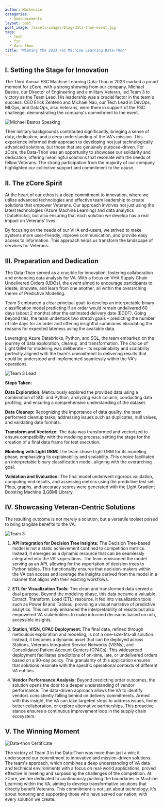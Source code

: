 ```yaml
---
author: Mackenzie
categories:
  - Announcements
layout: post
post_image: /assets/images/blog/data-thon-event.jpg
tags:
  - tech
  - fsc
  - data-thon
title: "Winning the 2023 FSC Machine Learning Data-Thon"
---
```


## I. Setting the Stage for Innovation

The Third Annual FSC Machine Learning Data-Thon in 2023 marked a proud moment for zCore, with a strong showing from our company. Michael Bastos, our Director of Engineering and a military Veteran, led Team 3 to victory as the Team Lead. His leadership was a crucial factor in the team's success. CEO Erick Zenteno and Michael Nau, our Tech Lead in DevOps, MLOps, and DataOps, also Veterans, were there in support of the FSC challenge, demonstrating the company's commitment to the event.

![Michael Bastos Speaking](/assets/images/blog/data-thon.jpg)

Their military backgrounds contributed significantly, bringing a sense of duty, dedication, and a deep understanding of the VA's mission. This experience informed their approach to developing not just technologically advanced solutions, but those that are genuinely purpose-driven. For zCore, the Data-Thon was an opportunity to showcase our solidarity and dedication, offering meaningful solutions that resonate with the needs of fellow Veterans. The strong participation from the majority of our company highlighted our collective support and commitment to the cause.

## II. The zCore Spirit

At the heart of our ethos is a deep commitment to innovation, where we utilize advanced technologies and effective team leadership to create solutions that empower Veterans. Our approach involves not just using the latest technologies (Azure Machine Learning) and data analytics (DataBricks), but also ensuring that each solution we develop has a real impact on Veterans' lives.

By focusing on the needs of our VHA end-users, we strived to make systems more user-friendly, improve communication, and provide easy access to information. This approach helps us transform the landscape of services for Veterans.

## III. Preparation and Dedication

The Data-Thon served as a crucible for innovation, fostering collaboration and enhancing data analysis for VA. With a focus on VHA Supply Chain Undelivered Orders (UDOs), the event aimed to encourage participants to ideate, innovate, and learn from one another, all within the overarching theme of Predictive Modeling.

Team 3 embraced a clear principal goal: to develop an interpretable binary classification model predicting if an order would remain undelivered 60 days (about 2 months) after the estimated delivery date (EDDT). Going beyond this, the team undertook two stretch goals – predicting the number of late days for an order and offering insightful summaries elucidating the reasons for expected lateness using the available data.

Leveraging Azure Databricks, Python, and SQL, the team embarked on the journey of data exploration, cleanup, and transformation. The choice of Light GBM for modeling was deliberate – its explainability and scalability perfectly aligned with the team's commitment to delivering results that could be understood and implemented seamlessly within the VA's operations.

![Team 3 Lead](/assets/images/blog/data-thon-team-3.jpg)

**Steps Taken:**

**Data Exploration:** Meticulously explored the provided data using a combination of SQL and Python, analyzing each column, conducting data profiling, and ensuring a comprehensive understanding of the dataset.

**Data Cleanup:** Recognizing the importance of data quality, the team performed cleanup tasks, addressing issues such as duplicates, null values, and validating date formats.

**Transform and Vectorize:** The data was transformed and vectorized to ensure compatibility with the modeling process, setting the stage for the creation of a final data frame for test execution.

**Modeling with Light GBM:** The team chose Light GBM for its modeling phase, emphasizing its explainability and scalability. This choice facilitated an interpretable binary classification model, aligning with the overarching goal.

**Validation and Evaluation:** The final model underwent rigorous validation, computing end results, and assessing metrics using the predictive test set. Plots, graphs, and accuracy scores were generated with the Light Gradient Boosting Machine (LGBM) Library.

## IV. Showcasing Veteran-Centric Solutions

The resulting outcome is not merely a solution, but a versatile toolset poised to bring tangible benefits to the VA.

![Team 3](/assets/images/blog/data-thon-winners.jpg)

1. **API Integration for Decision Tree Insights:** The Decision Tree-based model is not a static achievement confined to competition metrics. Instead, it emerges as a dynamic resource that can be seamlessly integrated into the VA's operations. The team envisioned the model serving as an API, allowing for the exportation of decision trees to Python tables. This functionality ensures that decision-makers within the VA can access and leverage the insights derived from the model in a manner that aligns with their existing workflows.

2. **ETL for Visualization Tools:** The clean and transformed data served a dual purpose. Beyond the modeling phase, this data became a valuable Extract, Transform, Load (ETL) resource. It fed into visualization tools such as Power BI and Tableau, providing a visual narrative of predictive analytics. This not only enhanced the interpretability of results but also empowered VA stakeholders to make informed decisions based on rich, accessible insights.

3. **Station, VISN, CPAC Deployment:** The final data, refined through meticulous exploration and modeling, is not a one-size-fits-all solution. Instead, it becomes a dynamic asset that can be deployed across Stations, Veterans Integrated Service Networks (VISNs), and Consolidated Patient Account Centers (CPACs). This widespread deployment facilitates predictions of on-time, late, or undelivered orders based on a 90-day policy. The granularity of this application ensures that solutions resonate with the specific operational contexts of different VA entities.

4. **Vendor Performance Analysis:** Beyond predicting order outcomes, the solution opens the door to a deeper understanding of vendor performance. The data-driven approach allows the VA to identify vendors consistently falling behind on delivery commitments. Armed with this insight, the VA can take targeted steps to address issues, foster better collaboration, or explore alternative partnerships. This proactive stance ensures a continuous improvement loop in the supply chain ecosystem.

## V. The Winning Moment

![Data-thon Certificate](/assets/images/blog/data-thon-certificate.jpg)

The victory of Team 3 in the Data-Thon was more than just a win; it underscored our commitment to innovative and mission-driven solutions. The team's approach, which combines a deep understanding of VA data and technical environments with a focus on real-world applications, proved effective in meeting and surpassing the challenges of the competition. At zCore, we are dedicated to continuously pushing the boundaries in Machine Learning within the VA, aiming to develop transformative solutions that directly benefit Veterans. This commitment is not just about technology; it's about honoring and supporting those who have served our nation, with every solution we create.
